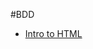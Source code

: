 #BDD

<ul>
    <li><a href="12th_Generation_Ford_F-150/index.html" target="_blank">Intro to HTML</a></li>
    </ul>